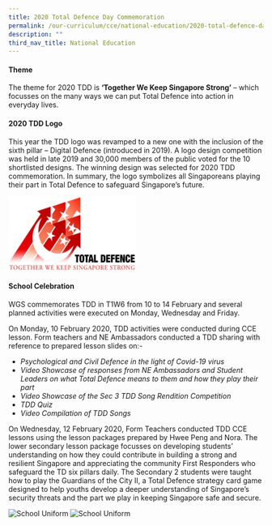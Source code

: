 ```yaml
---
title: 2020 Total Defence Day Commemoration
permalink: /our-curriculum/cce/national-education/2020-total-defence-day-commemoration/
description: ""
third_nav_title: National Education
---
```

#### Theme

The theme for 2020 TDD is **‘Together We Keep Singapore Strong’** – which focusses on the many ways we can put Total Defence into action in everyday lives.

#### 2020 TDD Logo

This year the TDD logo was revamped to a new one with the inclusion of the sixth pillar – Digital Defence (introduced in 2019). A logo design competition was held in late 2019 and 30,000 members of the public voted for the 10 shortlisted designs. The winning design was selected for 2020 TDD commemoration. In summary, the logo symbolizes all Singaporeans playing their part in Total Defence to safeguard Singapore’s future.

<style>  
img {  
  display: block;  
  margin-left: auto;  
  margin-right: auto;  
}  
</style>  
<body><img src="/images/TDD%20logo.jpeg" alt="2020 TDD Logo" style="width:50%;">  
  
</body>

#### School Celebration

WGS commemorates TDD in T1W6 from 10 to 14 February and several planned activities were executed on Monday, Wednesday and Friday.

  

On Monday, 10 February 2020, TDD activities were conducted during CCE lesson. Form teachers and NE Ambassadors conducted a TDD sharing with reference to prepared lesson slides on:-

*   _Psychological and Civil Defence in the light of Covid-19 virus_
*   _Video Showcase of responses from NE Ambassadors and Student Leaders on what Total Defence means to them and how they play their part_
*   _Video Showcase of the Sec 3 TDD Song Rendition Competition_
*   _TDD Quiz_
*   _Video Compilation of TDD Songs_

  

On Wednesday, 12 February 2020, Form Teachers conducted TDD CCE lessons using the lesson packages prepared by Hwee Peng and Nora. The lower secondary lesson package focusses on developing students’ understanding on how they could contribute in building a strong and resilient Singapore and appreciating the community First Responders who safeguard the TD six pillars daily. The Secondary 2 students were taught how to play the Guardians of the City II, a Total Defence strategy card game designed to help youths develop a deeper understanding of Singapore’s security threats and the part we play in keeping Singapore safe and secure.

<style>  
img {  
  display: block;  
  margin-left: auto;  
  margin-right: auto;  
}  
</style>  
<body><img src="![](/images/2020%20Total%20Defence%20Day%20Commemoration_1.jpg)" alt="School Uniform" style="width:50%;">  
  
</body>

<style>  
img {  
  display: block;  
  margin-left: auto;  
  margin-right: auto;  
}  
</style>  
<body><img src="![](/images/2020%20Total%20Defence%20Day%20Commemoration_2.jpg)" alt="School Uniform" style="width:50%;">  
  
</body>